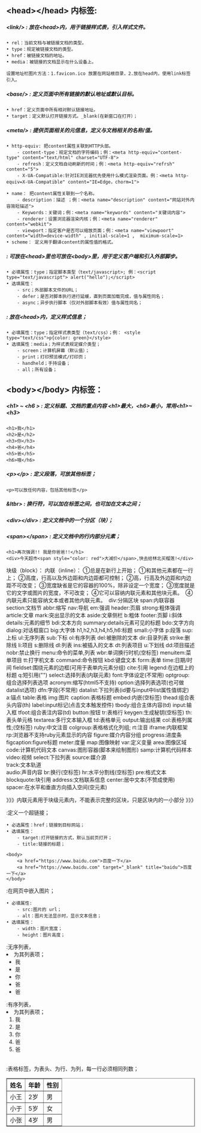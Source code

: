 ## &lt;head&gt;&lt;/head&gt; 内标签: 
##### **&lt;link/&gt; : 放在&lt;head&gt;内，用于链接样式表，引入样式文件。**

	• rel：当前文档与被链接文档的类型。
	• type：规定被链接文档的类型。
	• href：被链接文档的地址。
	• media：被链接的文档显示在什么设备上。

`设置地址栏图片方法：1.favicon.ico 放置在网站根目录，2.放在head内，使用link标签引入。 `

##### **&lt;base/&gt; : 定义页面中所有链接的默认地址或默认目标。**

	• href：定义页面中所有相对默认链接地址。
	• target：定义默认打开链接方式。_blank(在新窗口在打开）；

##### &lt;meta/&gt; : 提供页面相关的元信息，定义与文档相关的名称/值。

	• http-equiv: 把content属性关联到HTTP头部。
		- content-type：规定文档的字符编码；例：<meta http-equiv="content-type" content="text/html" charset="UTF-8">
		- refresh：定义文档自动刷新的时间；例：<meta http-equiv="refrsh" content="5">
		- X-UA-Compatible:针对IE浏览器优先使用什么模式渲染页面。例：<meta http-equiv=X-UA-Compatible" content="IE=Edge，chorm=1">

	• name： 把content属性关联到一个名称。
		- description：描述 ；例：<meta name="description" content="网站对外内容简短描述">
		- Keywords：关键词；例：<meta name="keywords" content="关键词内容">
		- renderer：设置浏览器渲染内核；例：<meta name="renderer" content="webkit">
		- viewport：指定客户是否可以缩放页面；例：<meta name="viewpoort" content="width=device-width" , initial-scale=1 ,  miximum-scale=1>
	• scheme： 定义用于翻译content的属性值的格式。

##### <script></script> : 可放在&lt;head&gt;里也可放在&lt;body&gt;里，用于定义客户端和引入外部脚步。

	• 必填属性：type；指定脚本类型（text/javascript>; 例：<script type="text/javascript"> alert("hello");</script>
	• 选填属性：
		- src；外部脚本文件的URL；
		- defer；是否对脚本执行进行延缓，直到页面加载完成，值与属性同名；
		- async；异步执行脚本（仅对外部脚本有效）值与属性同名；

##### <style></style> : 放在&lt;head&gt;内，定义样式信息；

	• 必填属性：type；指定样式表类型（text/css）；例： <style type="text/css">p{color: green}</style>
	• 选填属性：media；为样式表规定媒介类型；
		- screen；计算机屏幕（默认值）；
		- print；打印预览模式/打印页；
		- handheld；手持设备；
		- all；所有设备；
   
## &lt;body&gt;&lt;/body&gt; 内标签：
##### &lt;h1&gt; ~ &lt;h6 &gt; : 定义标题、文档的重点内容 &lt;h1&gt;最大，&lt;h6&gt;最小，常用&lt;h1&gt;~&lt;h3&gt;

 ><body>
    <h1>我</h1>
    <h2>是</h2>
    <h3>你</h3>
    <h4>爸</h4>
    <h5>爸</h5>
    <h6>哦</h6>
</body>

##### &lt;p&gt;&lt;/p&gt; : 定义段落，可放其他标签；

    <p>可以放任何内容，包括其他标签</p>

##### &ltbr&gt; : 换行符，可以加在标签之间，也可加在文本之间；

##### &lt;div&gt;&lt;/div&gt; : 定义文档中的一个分区（块）；

##### &lt;span&gt;&lt;/span&gt; : 定义文档中的行内部分元素；

><body>
    <h1>再次强调!! 我是你爸爸!!</h1>
    <div>今天超市<span style="color: red">大减价</span>,快去给林北买榴莲!</div>
</body>

块级（block）：	内联（inline）：
①总是在新行上开始；	①和其他元素都在一行上；
②高度，行高以及外边距和内边距都可控制；	②高，行高及外边距和内边距不可改变；
③宽度缺省是它的容器的100%，除非设定一个宽度；	③宽度就是它的文字或图片的宽度，不可改变；
④它可以容纳内联元素和其他块元素。 	④内联元素只能容纳文本或者其他内联元素。 
div:分隔区块	span:内联容器
section:文档节	abbr:缩写
nav:导航	em:强调
header:页眉	strong:粗体强调
article:文章	mark:突出显示的文本
aside:文章侧栏	b:粗体
footer:页脚	i:斜体
details:元素的细节	bdi:文本方向
summary:details元素可见的标题	bdo:文字方向
dialog:对话框窗口	big:大字体
h1,h2,h3,h4,h5,h6:标题	small:小字体
p:段落	sup:上标
ul:无序列表	sub:下标
ol:有序列表	del:被删除的文本
dir:目录列表	strike:删除线
li:项目	s:删除线
dl:列表	ins:被插入的文本
dt:列表项目	u:下划线
dd:项目描述	nobr:禁止换行
menu:命令的菜单,列表	wbr:单词换行时机(空标签)
menuitem:菜单项目	tt:打字机文本
command:命令按钮	kbd:键盘文本
form:表单	time:日期/时间
fieldset:围绕元素的边框(可用于表单内元素分组)	cite:引用
legend:在边框上的标题	q:短引用("")
select:选择列表(内联元素)	font:字体设定(不常用)
optgroup:组合选择列表选项	acronym:缩写(html5不支持)
option:选择列表选项(也可做datalist选项)	dfn:字段(不常用)
datalist:下拉列表(id要与input中list属性值绑定)	a:锚点
table:表格	img:图片
caption:表格标题	embed:内嵌(空标签)
thead:组合表头内容(th)	label:input标记(点击文本触发控件)
tbody:组合主体内容(td)	input:输入框
tfoot:组合表注内容(td)	button:按钮
tr:表格行	keygen:生成秘钥(空标签)
th:表头单元格	textarea:多行文本输入框
td:表格单元	output:输出结果
col:表格列属性;(空标签)	ruby:中文注音
colgroup:表格格式化列组;	rt:注音
iframe:内联框架	rp:浏览器不支持ruby元素显示的内容
figure:媒介内容分组	progress:进度条
figcaption:figure标题	meter:度量
map:图像映射	var:定义变量
area:图像区域	code:计算机代码文本
canvas:图形容器(脚本来绘制图形)	samp:计算机代码样本
video:视频	select:下拉列表
source:媒介源	
track:文本轨道	
audio:声音内容
br:换行(空标签)
hr:水平分割线(空标签)
pre:格式文本
blockquote:块引用
address:文档联系信息
center:居中文本(不赞成使用)
spacer:在水平和垂直方向插入空间(空元素) 

》》》内联元素用于块级元素内，不能表示完整的区块，只是区块内的一小部分 》》》

<a></a>:定义一个超链接；

	• 必选属性：href；链接到目标网站；
	• 选填属性：
		- target:打开链接的方式，默认当前页打开；
		- title:链接的标题；
	
	<body>
	    <a href="https://www.baidu.com">百度一下</a>
	    <a href="https://www.baidu.com" target="_blank" title="baidu">百度一下</a>
	</body>
	
<img/>:在网页中嵌入图片；

	• 必填属性:
		- src:图片的 url；
		- alt：图片无法显示时，显示文本信息；
	• 选填属性：
		- width：图片宽度；
		- height：图片高度；

<ul></ul>:无序列表，<li>为其列表项；

<body>
    <ul>
        <li>我</li>
        <li>是</li>
        <li>你</li>
        <li>爸</li>
        <li>爸</li>
    </ul>
</body>

<ol></ol>:有序列表，<li>为其列表项；

<body>
    <ol>
        <li>我</li>
        <li>是</li>
        <li>你</li>
        <li>爸</li>
        <li>爸</li>
    </ol>
</body>

<table></table>:表格标签，<th>为表头、<tr>为行、<td>为列，每一行必须相同列数；

<body>
    <table border="1">
        <tr>
            <th>姓名</th>
            <th>年龄</th>
            <th>性别</th>
        </tr>
        <tr>
            <td>小王</td>
            <td>2岁</td>
            <td>男</td>
        </tr>
        <tr>
            <td>小于</td>
            <td>5岁</td>
            <td>女</td>
        </tr>
        <tr>
            <td>小张</td>
            <td>4岁</td>
            <td>男</td>
        </tr>
    </table>
</body>





